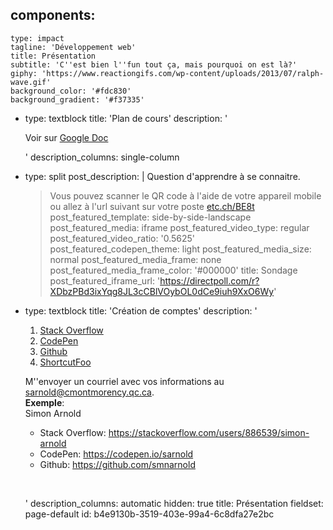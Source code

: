 components:
  -
    type: impact
    tagline: 'Développement web'
    title: Présentation
    subtitle: 'C''est bien l''fun tout ça, mais pourquoi on est là?'
    giphy: 'https://www.reactiongifs.com/wp-content/uploads/2013/07/ralph-wave.gif'
    background_color: '#fdc830'
    background_gradient: '#f37335'
  -
    type: textblock
    title: 'Plan de cours'
    description: '<p>Voir sur <a href="https://docs.google.com/document/d/19gtraLU4hX9z4X_kOY4UFxcRRo5uRO__NiuYGFw1yBU/edit?usp=sharing" target="_blank">Google Doc</a></p>'
    description_columns: single-column
  -
    type: split
    post_description: |
      Question d'apprendre à se connaitre.
      <img src="/img/asset/bWFpbi9jb250ZW50L2ltYWdlcy9wb2xsLXFyLnBuZw==?w=768&s=5aeb5b13951c29d8a2fff763b4e654c2" alt="">
      
      > Vous pouvez scanner le QR code à l'aide de votre appareil mobile ou allez à l'url suivant sur votre poste [etc.ch/BE8t](http://etc.ch/BE8t)
    post_featured_template: side-by-side-landscape
    post_featured_media: iframe
    post_featured_video_type: regular
    post_featured_video_ratio: '0.5625'
    post_featured_codepen_theme: light
    post_featured_media_size: normal
    post_featured_media_frame: none
    post_featured_media_frame_color: '#000000'
    title: Sondage
    post_featured_iframe_url: 'https://directpoll.com/r?XDbzPBd3ixYqg8JL3cCBlVOybOL0dCe9iuh9XxO6Wy'
  -
    type: textblock
    title: 'Création de comptes'
    description: '<ol><li><a href="https://stackoverflow.com/" target="_blank">Stack Overflow</a><br></li><li><a href="https://codepen.io/" target="_blank">CodePen</a><br></li><li><a href="https://github.com/" target="_blank">Github</a></li><li><a href="https://www.shortcutfoo.com" target="_blank">ShortcutFoo</a></li></ol><p>M''envoyer un courriel avec vos informations au <a href="mailto:sarnold@cmontmorency.qc.ca">sarnold@cmontmorency.qc.ca</a>.<br><b>Exemple</b>: <br>Simon Arnold<br></p><ul><li>Stack Overflow:&nbsp;<a href="https://stackoverflow.com/users/886539/simon-arnold">https://stackoverflow.com/users/886539/simon-arnold</a></li><li>CodePen:&nbsp;<a href="https://codepen.io/sarnold">https://codepen.io/sarnold</a></li><li>Github:&nbsp;<a href="https://github.com/smnarnold">https://github.com/smnarnold</a></li></ul><p><br></p>'
    description_columns: automatic
hidden: true
title: Présentation
fieldset: page-default
id: b4e9130b-3519-403e-99a4-6c8dfa27e2bc
